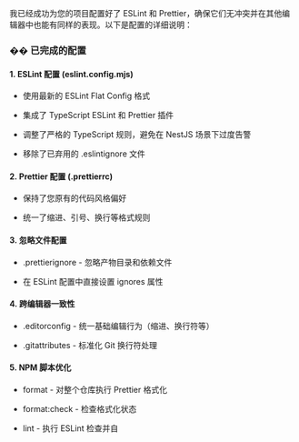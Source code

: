 我已经成功为您的项目配置好了 ESLint 和 Prettier，确保它们无冲突并在其他编辑器中也能有同样的表现。以下是配置的详细说明：

### �� 已完成的配置

#### 1. ESLint 配置 (eslint.config.mjs)

- 使用最新的 ESLint Flat Config 格式

- 集成了 TypeScript ESLint 和 Prettier 插件

- 调整了严格的 TypeScript 规则，避免在 NestJS 场景下过度告警

- 移除了已弃用的 .eslintignore 文件

#### 2. Prettier 配置 (.prettierrc)

- 保持了您原有的代码风格偏好

- 统一了缩进、引号、换行等格式规则

#### 3. 忽略文件配置

- .prettierignore - 忽略产物目录和依赖文件

- 在 ESLint 配置中直接设置 ignores 属性

#### 4. 跨编辑器一致性

- .editorconfig - 统一基础编辑行为（缩进、换行符等）

- .gitattributes - 标准化 Git 换行符处理

#### 5. NPM 脚本优化

- format - 对整个仓库执行 Prettier 格式化

- format:check - 检查格式化状态

- lint - 执行 ESLint 检查并自